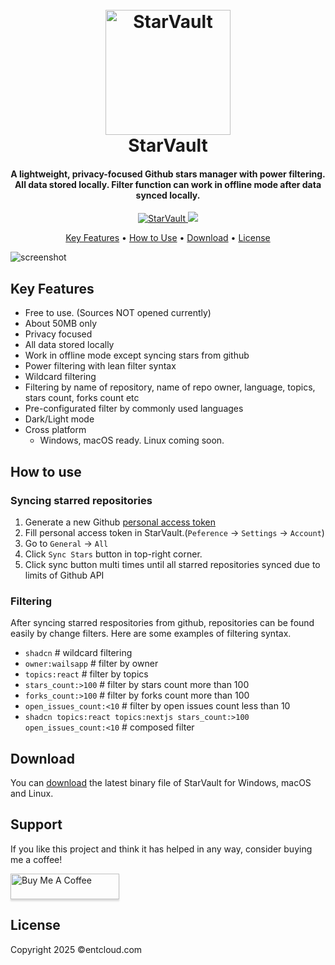 <h1 align="center">
  <br>
  <a href="https://github.com/entcloudcom/StarVault/"><img src="https://raw.githubusercontent.com/entcloudcom/StarVault/master/assets/img/logo.png" alt="StarVault" width="200"></a>
  <br>
    StarVault
  <br>
</h1>

<h4 align="center">A lightweight, privacy-focused Github stars manager with power filtering. All data stored locally. Filter function can work in offline mode after data synced locally.</h4>

<p align="center">
  <a href="https://github.com/entcloudcom/StarVault/">
    <img src="https://img.shields.io/badge/release-1.0.1-blue"
         alt="StarVault">
  </a>

  <a href="https://www.paypal.me/leopku">
    <img src="https://img.shields.io/badge/$-donate-ff69b4.svg?maxAge=2592000&amp;style=flat">
  </a>
</p>

<p align="center">
  <a href="#key-features">Key Features</a> •
  <a href="#how-to-use">How to Use</a> •
  <a href="#download">Download</a> •
  <a href="#license">License</a>
</p>

![screenshot](https://raw.githubusercontent.com/entcloudcom/StarVault/master/assets/screenshot.png)

## Key Features

* Free to use. (Sources NOT opened currently)
* About 50MB only
* Privacy focused
* All data stored locally
* Work in offline mode except syncing stars from github
* Power filtering with lean filter syntax
* Wildcard filtering
* Filtering by name of repository, name of repo owner, language, topics, stars count, forks count etc
* Pre-configurated filter by commonly used languages
* Dark/Light mode
* Cross platform
  - Windows, macOS ready. Linux coming soon.

## How to use

### Syncing starred repositories
1. Generate a new Github <a href="https://github.com/settings/personal-access-tokens/new" target="_blank">personal access token</a>
2. Fill personal access token in StarVault.(`Peference` -> `Settings` -> `Account`)
3. Go to `General` -> `All`
4. Click `Sync Stars` button in top-right corner.
5. Click sync button multi times until all starred repositories synced due to limits of Github API

### Filtering
After syncing starred respositories from github, repositories can be found easily by change filters. Here are some examples of filtering syntax.

* `shadcn`  # wildcard filtering
* `owner:wailsapp` # filter by owner
* `topics:react` # filter by topics
* `stars_count:>100` # filter by stars count more than 100
* `forks_count:>100` # filter by forks count more than 100
* `open_issues_count:<10` # filter by open issues count less than 10
* `shadcn topics:react topics:nextjs stars_count:>100 open_issues_count:<10` # composed filter

## Download

You can [download](https://github.com/entcloudcom/StarVault/releases) the latest binary file of StarVault for Windows, macOS and Linux.

## Support

If you like this project and think it has helped in any way, consider buying me a coffee!

<a href="https://www.paypal.me/leopku" target="_blank"><img src="app/img/bmc-button.png" alt="Buy Me A Coffee" style="height: 41px !important;width: 174px !important;box-shadow: 0px 3px 2px 0px rgba(190, 190, 190, 0.5) !important;-webkit-box-shadow: 0px 3px 2px 0px rgba(190, 190, 190, 0.5) !important;" ></a>


## License

Copyright 2025 &copy;entcloud.com

